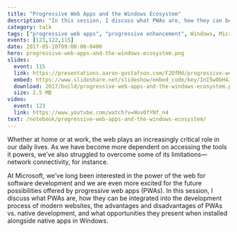 ```yaml
---
title: "Progressive Web Apps and the Windows Ecosystem"
description: "In this session, I discuss what PWAs are, how they can be integrated into the development process of modern websites, the advantages and disadvantages of PWAs vs. native development, and what opportunities they present when installed alongside native apps in Windows."
category: talk
tags: ["progressive web apps", "progressive enhancement", Windows, Microsoft]
events: [123,122,115]
date: 2017-05-10T09:00:00-0400
hero: progressive-web-apps-and-the-windows-ecosystem.png
slides:
  event: 115
  link: https://presentations.aaron-gustafson.com/F2OfMd/progressive-web-apps-and-the-windows-ecosystem
  embed: https://www.slideshare.net/slideshow/embed_code/key/InI5w0bH4JxCwW
  download: 2017/build/progressive-web-apps-and-the-windows-ecosystem.pdf
  size: 2.5 MB
video:
  event: 123
  link: https://www.youtube.com/watch?v=Nov0fYNf_n4
text: /notebook/progressive-web-apps-and-the-windows-ecosystem/
---
```


Whether at home or at work, the web plays an increasingly critical role in our daily lives. As we have become more dependent on accessing the tools it powers, we’ve also struggled to overcome some of its limitations—network connectivity, for instance.

At Microsoft, we’ve long been interested in the power of the web for software development and we are even more excited for the future possibilities offered by progressive web apps (PWAs). In this session, I discuss what PWAs are, how they can be integrated into the development process of modern websites, the advantages and disadvantages of PWAs vs. native development, and what opportunities they present when installed alongside native apps in Windows.
